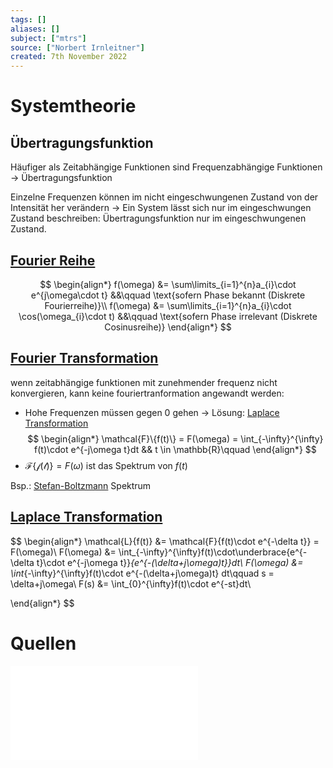 ```yaml
---
tags: []
aliases: []
subject: ["mtrs"]
source: ["Norbert Irnleitner"]
created: 7th November 2022
---
```


# Systemtheorie

## Übertragungsfunktion

Häufiger als Zeitabhängige Funktionen sind Frequenzabhängige Funktionen -> Übertragungsfunktion

Einzelne Frequenzen können im nicht eingeschwungenen Zustand von der Intensität her verändern -> Ein System lässt sich nur im eingeschwungen Zustand beschreiben: Übertragungsfunktion nur im eingeschwungenen Zustand.

## [Fourier Reihe](../Mathematik/mathe%20(4)/Fourier%20Reihe.md)

$$
\begin{align*}
f(\omega) &= \sum\limits_{i=1}^{n}a_{i}\cdot e^{j\omega\cdot t} &&\qquad \text{sofern Phase bekannt (Diskrete Fourierreihe)}\\
f(\omega) &= \sum\limits_{i=1}^{n}a_{i}\cdot \cos(\omega_{i}\cdot t) &&\qquad \text{sofern Phase irrelevant (Diskrete Cosinusreihe)}
\end{align*}
$$

## [Fourier Transformation](../Mathematik/mathe%20(4)/Fourier%20Transformation.md)

wenn zeitabhängige funktionen mit zunehmender frequenz nicht konvergieren, kann keine fouriertranformation angewandt werden:
- Hohe Frequenzen müssen gegen 0 gehen -> Lösung: [Laplace Transformation](../Mathematik/mathe%20(4)/Laplace%20Transformation.md)
$$
\begin{align*}
\mathcal{F}\{f(t)\} = F(\omega) = \int_{-\infty}^{\infty} f(t)\cdot e^{-j\omega t}dt && t \in \mathbb{R}\qquad 
\end{align*}
$$
- $\mathcal{F\{f(t)\}}= F(\omega)$ ist das Spektrum von $f(t)$

Bsp.: [Stefan-Boltzmann](../Physik/Schwarzkörperstrahlung.md) Spektrum 

## [Laplace Transformation](../Mathematik/mathe%20(4)/Laplace%20Transformation.md)

$$
\begin{align*}
\mathcal{L}\{f(t)\} &= \mathcal{F}\{f(t)\cdot e^{-\delta t}\} = F(\omega)\\
F(\omega) &= \int_{-\infty}^{\infty}f(t)\cdot\underbrace{e^{-\delta t}\cdot e^{-j\omega t}}_{e^{-(\delta+j\omega)t}}dt\\
F(\omega) &= \int_{-\infty}^{\infty}f(t)\cdot e^{-(\delta+j\omega)t} dt\qquad s = \delta+j\omega\\
F(s) &= \int_{0}^{\infty}f(t)\cdot e^{-st}dt\\

\end{align*}
$$

# Quellen

![MTRS 4-5](assets/pdf/MTRS%204-5.pdf)
